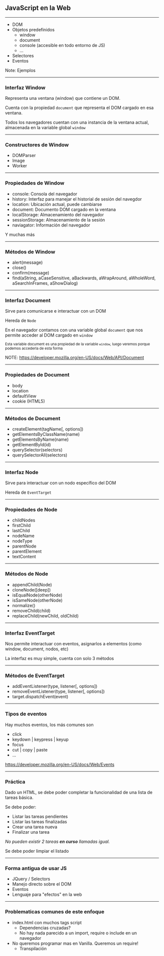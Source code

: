## JavaScript en la Web

----

- DOM
- Objetos predefinidos
  - window
  - document
  - console (accesible en todo entorno de JS)
  - ...
- Selectores
- Eventos

Note: Ejemplos

----

### Interfaz Window

Representa una ventana (window) que contiene un DOM.

Cuenta con la propiedad `document` que representa el DOM cargado en esa ventana.

Todos los navegadores cuentan con una instancia de la ventana actual, almacenada en la variable global `window`

----

### Constructores de Window

- DOMParser
- Image
- Worker

----

### Propiedades de Window

- console: Consola del navegador
- history: Interfaz para manejar el historial de sesión del navegdor
- location: Ubicación actual, puede cambiarse
- document: Documento DOM cargado en la ventana
- localStorage: Almacenamiento del navegador
- sessionStorage: Almacenamiento de la sesión
- naviagator: Información del navegador

Y muchas más

----

### Métodos de Window

- alert(message)
- close()
- confirm(message)
- find(aString, aCaseSensitive, aBackwards, aWrapAround, aWholeWord, aSearchInFrames, aShowDialog)

----

### Interfaz Document

Sirve para comunicarse e interactuar con un DOM

Hereda de `Node`

En el navegador contamos con una variable global `document` que nos permite acceder al DOM cargado en `window`

<small>Esta variable document es una propiedad de la variable `window`, luego veremos porque podemos accederla de esta forma</small>

NOTE:
https://developer.mozilla.org/en-US/docs/Web/API/Document

----

### Propiedades de Document

- body
- location
- defaultView
- cookie (HTML5)

----

### Métodos de Document

- createElement(tagName[, options])
- getElementsByClassName(name)
- getElementsByName(name)
- getElementById(id)
- querySelector(selectors)
- querySelectorAll(selectors)

----

### Interfaz Node

Sirve para interactuar con un nodo específico del DOM

Hereda de `EventTarget`

----

### Propiedades de Node

- childNodes
- firstChild
- lastChild
- nodeName
- nodeType
- parentNode
- parentElement
- textContent

----

### Métodos de Node

- appendChild(Node)
- cloneNode([deep])
- isEqualNode(otherNode)
- isSameNode(otherNode)
- normalize()
- removeChild(child)
- replaceChild(newChild, oldChild)

----

### Interfaz EventTarget

Nos permite interactuar con eventos, asignarlos a elementos (como window, document, nodos, etc)

La interfaz es muy simple, cuenta con solo 3 métodos

----

### Métodos de EventTarget

- addEventListener(type, listener[, options])
- removeEventListener(type, listener[, options])
- target.dispatchEvent(event)

----

### Tipos de eventos

Hay muchos eventos, los más comunes son

- click
- keydown | keypress | keyup
- focus
- cut | copy | paste
- ...

https://developer.mozilla.org/en-US/docs/Web/Events

----

### Práctica

Dado un HTML, se debe poder completar la funcionalidad de una lista de tareas básica.

Se debe poder:

- Listar las tareas pendientes
- Listar las tareas finalizadas
- Crear una tarea nueva
- Finalizar una tarea

_No pueden existir 2 tareas **en curso** llamadas igual._

Se debe poder limpiar el listado

----

### Forma antigua de usar JS

- JQuery / Selectors
- Manejo directo sobre el DOM
- Eventos
- Lenguaje para "efectos" en la web

----

### Problematicas comunes de este enfoque

- index.html con muchos tags script
  - Dependencias cruzadas?
  - No hay nada parecido a un import, require o include en un navegador
- No queremos programar mas en Vanilla. Queremos un require!
  - Transpilación